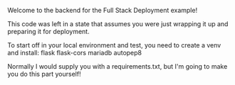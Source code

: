 Welcome to the backend for the Full Stack Deployment example!

This code was left in a state that assumes you were just wrapping it up and preparing it for deployment.

To start off in your local environment and test, you need to create a venv and install:
flask
flask-cors
mariadb
autopep8

Normally I would supply you with a requirements.txt, but I'm going to make you do this part yourself!
